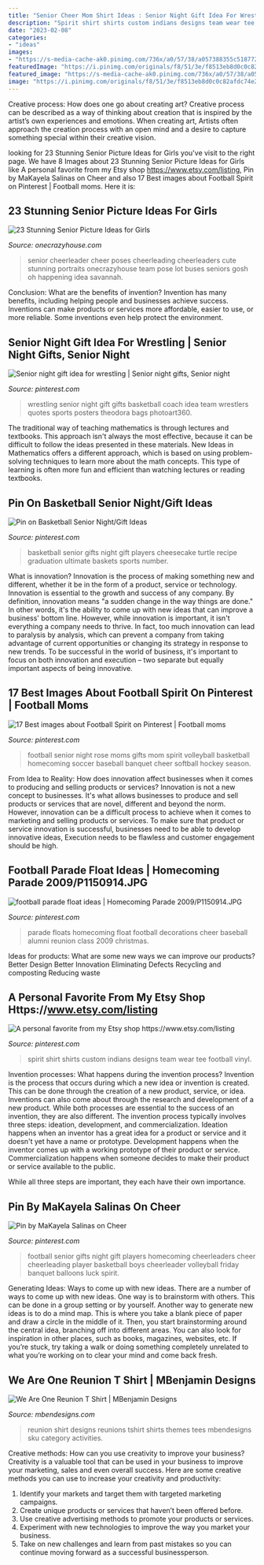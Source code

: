 ```yaml
---
title: "Senior Cheer Mom Shirt Ideas : Senior Night Gift Idea For Wrestling"
description: "Spirit shirt shirts custom indians designs team wear tee football vinyl"
date: "2023-02-08"
categories:
- "ideas"
images:
- "https://s-media-cache-ak0.pinimg.com/736x/a0/57/38/a057388355c51877272f8edfd143a2f9.jpg"
featuredImage: "https://i.pinimg.com/originals/f8/51/3e/f8513eb8d0c0c82afdc74e214239ccee.jpg"
featured_image: "https://s-media-cache-ak0.pinimg.com/736x/a0/57/38/a057388355c51877272f8edfd143a2f9.jpg"
image: "https://i.pinimg.com/originals/f8/51/3e/f8513eb8d0c0c82afdc74e214239ccee.jpg"
---
```



Creative process: How does one go about creating art?
Creative process can be described as a way of thinking about creation that is inspired by the artist’s own experiences and emotions. When creating art, Artists often approach the creation process with an open mind and a desire to capture something special within their creative vision.

	

		
looking for 23 Stunning Senior Picture Ideas for Girls you've visit to the right page. We have 8 Images about 23 Stunning Senior Picture Ideas for Girls like A personal favorite from my Etsy shop https://www.etsy.com/listing, Pin by MaKayela Salinas on Cheer and also 17 Best images about Football Spirit on Pinterest | Football moms. Here it is:
		
    
## 23 Stunning Senior Picture Ideas For Girls

<img loading=lazy src="https://cdn.onecrazyhouse.com/wp-content/uploads/2016/08/cheerleader-picture.jpg" onerror="this.onerror=null;this.src='https://tse2.mm.bing.net/th?id=OIP.1z1uG-Hh370Qrnw2DCwNLAHaLH&amp;pid=15.1';" alt="23 Stunning Senior Picture Ideas for Girls">

_Source: onecrazyhouse.com_

>senior cheerleader cheer poses cheerleading cheerleaders cute stunning portraits onecrazyhouse team pose lot buses seniors gosh oh happening idea savannah. 

	

Conclusion: What are the benefits of invention?
Invention has many benefits, including helping people and businesses achieve success. Inventions can make products or services more affordable, easier to use, or more reliable. Some inventions even help protect the environment.

    
## Senior Night Gift Idea For Wrestling | Senior Night Gifts, Senior Night

<img loading=lazy src="https://i.pinimg.com/originals/1f/65/87/1f6587170877e63de9c70df48a3fd34c.jpg" onerror="this.onerror=null;this.src='https://tse2.mm.bing.net/th?id=OIP.SOSB1CKYs9x8gj_0eahejAHaNJ&amp;pid=15.1';" alt="Senior night gift idea for wrestling | Senior night gifts, Senior night">

_Source: pinterest.com_

>wrestling senior night gift gifts basketball coach idea team wrestlers quotes sports posters theodora bags photoart360. 

	

The traditional way of teaching mathematics is through lectures and textbooks. This approach isn't always the most effective, because it can be difficult to follow the ideas presented in these materials. New Ideas in Mathematics offers a different approach, which is based on using problem-solving techniques to learn more about the math concepts. This type of learning is often more fun and efficient than watching lectures or reading textbooks.

    
## Pin On Basketball Senior Night/Gift Ideas

<img loading=lazy src="https://i.pinimg.com/736x/0b/d6/d7/0bd6d71025c9aa9c115c06f8a07c5af7--basketball.jpg" onerror="this.onerror=null;this.src='https://tse2.mm.bing.net/th?id=OIP.krHCk8hYo4y-6o1XO5OwdQHaJ3&amp;pid=15.1';" alt="Pin on Basketball Senior Night/Gift Ideas">

_Source: pinterest.com_

>basketball senior gifts night gift players cheesecake turtle recipe graduation ultimate baskets sports number. 

	

What is innovation?
Innovation is the process of making something new and different, whether it be in the form of a product, service or technology. Innovation is essential to the growth and success of any company. By definition, innovation means "a sudden change in the way things are done." In other words, it's the ability to come up with new ideas that can improve a business' bottom line.
However, while innovation is important, it isn't everything a company needs to thrive. In fact, too much innovation can lead to paralysis by analysis, which can prevent a company from taking advantage of current opportunities or changing its strategy in response to new trends. To be successful in the world of business, it's important to focus on both innovation and execution – two separate but equally important aspects of being innovative.

    
## 17 Best Images About Football Spirit On Pinterest | Football Moms

<img loading=lazy src="https://s-media-cache-ak0.pinimg.com/736x/a0/57/38/a057388355c51877272f8edfd143a2f9.jpg" onerror="this.onerror=null;this.src='https://tse3.mm.bing.net/th?id=OIP.Yg2mDoWiBZeGThF_uRosOAHaJ3&amp;pid=15.1';" alt="17 Best images about Football Spirit on Pinterest | Football moms">

_Source: pinterest.com_

>football senior night rose moms gifts mom spirit volleyball basketball homecoming soccer baseball banquet cheer softball hockey season. 

	

From Idea to Reality: How does innovation affect businesses when it comes to producing and selling products or services?
Innovation is not a new concept to businesses. It's what allows businesses to produce and sell products or services that are novel, different and beyond the norm. However, innovation can be a difficult process to achieve when it comes to marketing and selling products or services. To make sure that product or service innovation is successful, businesses need to be able to develop innovative ideas, Execution needs to be flawless and customer engagement should be high.

    
## Football Parade Float Ideas | Homecoming Parade 2009/P1150914.JPG

<img loading=lazy src="https://i.pinimg.com/736x/44/b3/2f/44b32fbd2c2606c6703a591810e52cfa.jpg" onerror="this.onerror=null;this.src='https://tse3.mm.bing.net/th?id=OIP.vnsaSoU6oHZyTFqzcsz5pQHaFj&amp;pid=15.1';" alt="football parade float ideas | Homecoming Parade 2009/P1150914.JPG">

_Source: pinterest.com_

>parade floats homecoming float football decorations cheer baseball alumni reunion class 2009 christmas. 

	

Ideas for products: What are some new ways we can improve our products?
Better Design
Better Innovation
Eliminating Defects
Recycling and composting
Reducing waste

    
## A Personal Favorite From My Etsy Shop Https://www.etsy.com/listing

<img loading=lazy src="https://i.pinimg.com/originals/29/9d/ee/299dee2d8f5cd529a405cdc89d2742b3.jpg" onerror="this.onerror=null;this.src='https://tse1.mm.bing.net/th?id=OIP.qYVX4ZLO3B9j_GaZ4uoSYgHaJ-&amp;pid=15.1';" alt="A personal favorite from my Etsy shop https://www.etsy.com/listing">

_Source: pinterest.com_

>spirit shirt shirts custom indians designs team wear tee football vinyl. 

	

Invention processes: What happens during the invention process?
Invention is the process that occurs during which a new idea or invention is created. This can be done through the creation of a new product, service, or idea. Inventions can also come about through the research and development of a new product. While both processes are essential to the success of an invention, they are also different. 
The invention process typically involves three steps: ideation, development, and commercialization. Ideation happens when an inventor has a great idea for a product or service and it doesn't yet have a name or prototype. Development happens when the inventor comes up with a working prototype of their product or service. Commercialization happens when someone decides to make their product or service available to the public. 

While all three steps are important, they each have their own importance.

    
## Pin By MaKayela Salinas On Cheer

<img loading=lazy src="https://i.pinimg.com/originals/f8/51/3e/f8513eb8d0c0c82afdc74e214239ccee.jpg" onerror="this.onerror=null;this.src='https://tse3.mm.bing.net/th?id=OIP.QxrQPj6iL8jS_eOnAis9VAHaJ6&amp;pid=15.1';" alt="Pin by MaKayela Salinas on Cheer">

_Source: pinterest.com_

>football senior gifts night gift players homecoming cheerleaders cheer cheerleading player basketball boys cheerleader volleyball friday banquet balloons luck spirit. 

	

Generating Ideas: Ways to come up with new ideas.
There are a number of ways to come up with new ideas. One way is to brainstorm with others. This can be done in a group setting or by yourself. Another way to generate new ideas is to do a mind map. This is where you take a blank piece of paper and draw a circle in the middle of it. Then, you start brainstorming around the central idea, branching off into different areas. You can also look for inspiration in other places, such as books, magazines, websites, etc. If you’re stuck, try taking a walk or doing something completely unrelated to what you’re working on to clear your mind and come back fresh.

    
## We Are One Reunion T Shirt | MBenjamin Designs

<img loading=lazy src="https://mbendesigns.com/wp-content/uploads/2018/06/Family-Reunions_We-Are-One-v3.jpeg" onerror="this.onerror=null;this.src='https://tse1.mm.bing.net/th?id=OIP.28I_n9WeAyVS6V3Kq-LOlgHaHV&amp;pid=15.1';" alt="We Are One Reunion T Shirt | MBenjamin Designs">

_Source: mbendesigns.com_

>reunion shirt designs reunions tshirt shirts themes tees mbendesigns sku category activities. 

	

Creative methods: How can you use creativity to improve your business?
Creativity is a valuable tool that can be used in your business to improve your marketing, sales and even overall success. Here are some creative methods you can use to increase your creativity and productivity: 
1. Identify your markets and target them with targeted marketing campaigns.
2. Create unique products or services that haven’t been offered before.
3. Use creative advertising methods to promote your products or services. 
4. Experiment with new technologies to improve the way you market your business. 
5. Take on new challenges and learn from past mistakes so you can continue moving forward as a successful businessperson.

